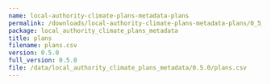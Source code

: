 ```yaml
---
name: local-authority-climate-plans-metadata-plans
permalink: /downloads/local-authority-climate-plans-metadata-plans/0_5_0
package: local_authority_climate_plans_metadata
title: plans
filename: plans.csv
version: 0.5.0
full_version: 0.5.0
file: /data/local_authority_climate_plans_metadata/0.5.0/plans.csv
---
```

